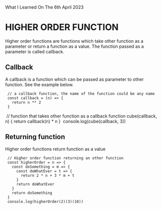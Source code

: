 What I Learned On The 6th April 2023

# HIGHER ORDER FUNCTION
<p>Higher order functions are functions which take other function as a parameter or return a function as a value. The function passed as a parameter is called callback.</p>

## Callback
<p>A callback is a function which can be passed as parameter to other function. See the example below.</p>

     // a callback function, the name of the function could be any name
     const callback = (n) => {
       return n ** 2
     }
​
     // function that takes other function as a callback
     function cube(callback, n) {
       return callback(n) * n
     }
​
     console.log(cube(callback, 3))

## Returning function
<p>Higher order functions return function as a value​</p>

     // Higher order function returning an other function
     const higherOrder = n => {
       const doSomething = m => {
         const doWhatEver = t => {
           return 2 * n + 3 * m + t
         }
         return doWhatEver
       }
       return doSomething
     }
     console.log(higherOrder(2)(3)(10))